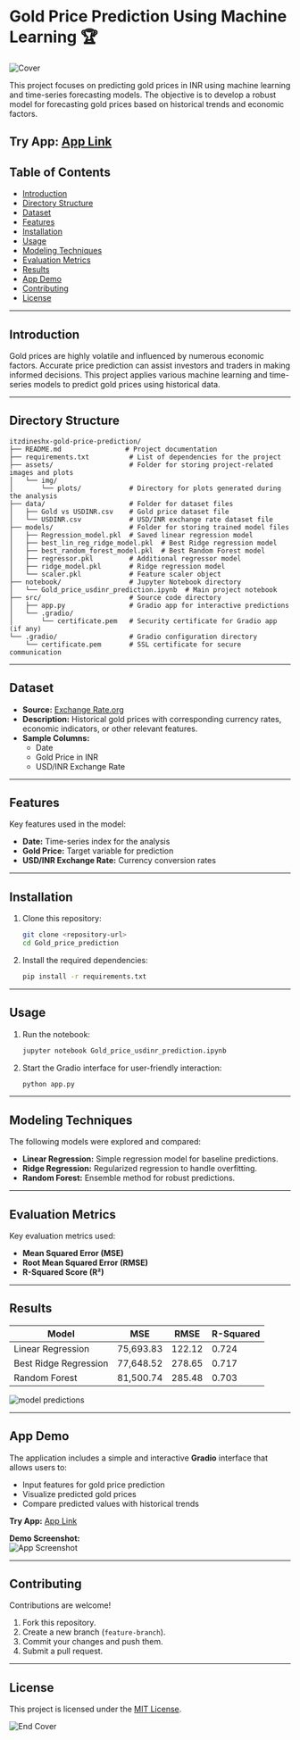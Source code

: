 # **Gold Price Prediction Using Machine Learning** 🏆

![Cover](assets/img/cover.jpeg)

This project focuses on predicting gold prices in INR using machine learning and time-series forecasting models. The objective is to develop a robust model for forecasting gold prices based on historical trends and economic factors.

**Try App:** [App Link](https://huggingface.co/spaces/DINESH-X/gold-price-predictor-INR)
---

## **Table of Contents**
- [Introduction](#introduction)
- [Directory Structure](#directory-structure)
- [Dataset](#dataset)
- [Features](#features)
- [Installation](#installation)
- [Usage](#usage)
- [Modeling Techniques](#modeling-techniques)
- [Evaluation Metrics](#evaluation-metrics)
- [Results](#results)
- [App Demo](#app-demo)
- [Contributing](#contributing)
- [License](#license)

---

## **Introduction**  
Gold prices are highly volatile and influenced by numerous economic factors. Accurate price prediction can assist investors and traders in making informed decisions. This project applies various machine learning and time-series models to predict gold prices using historical data.

---

## **Directory Structure**
```plaintext
itzdineshx-gold-price-prediction/
├── README.md                # Project documentation
├── requirements.txt          # List of dependencies for the project
├── assets/                   # Folder for storing project-related images and plots
│   └── img/
│       └── plots/            # Directory for plots generated during the analysis
├── data/                     # Folder for dataset files
│   ├── Gold vs USDINR.csv    # Gold price dataset file
│   └── USDINR.csv            # USD/INR exchange rate dataset file
├── models/                   # Folder for storing trained model files
│   ├── Regression_model.pkl  # Saved linear regression model
│   ├── best_lin_reg_ridge_model.pkl  # Best Ridge regression model
│   ├── best_random_forest_model.pkl  # Best Random Forest model
│   ├── regressor.pkl         # Additional regressor model
│   ├── ridge_model.pkl       # Ridge regression model
│   └── scaler.pkl            # Feature scaler object
├── notebook/                 # Jupyter Notebook directory
│   └── Gold_price_usdinr_prediction.ipynb  # Main project notebook
├── src/                      # Source code directory
│   ├── app.py                # Gradio app for interactive predictions
│   └── .gradio/
│       └── certificate.pem   # Security certificate for Gradio app (if any)
└── .gradio/                  # Gradio configuration directory
    └── certificate.pem       # SSL certificate for secure communication
```

---

## **Dataset**
- **Source:** [Exchange Rate.org](https://www.exchange-rates.org/precious-metals/gold-price/india)  
- **Description:** Historical gold prices with corresponding currency rates, economic indicators, or other relevant features.  
- **Sample Columns:**  
  - Date  
  - Gold Price in INR  
  - USD/INR Exchange Rate  

---

## **Features**
Key features used in the model:
- **Date:** Time-series index for the analysis  
- **Gold Price:** Target variable for prediction  
- **USD/INR Exchange Rate:** Currency conversion rates  

---

## **Installation**

1. Clone this repository:
   ```bash
   git clone <repository-url>
   cd Gold_price_prediction
   ```

2. Install the required dependencies:
   ```bash
   pip install -r requirements.txt
   ```

---

## **Usage**
1. Run the notebook:
   ```bash
   jupyter notebook Gold_price_usdinr_prediction.ipynb
   ```

2. Start the Gradio interface for user-friendly interaction:
   ```bash
   python app.py
   ```

---

## **Modeling Techniques**
The following models were explored and compared:
- **Linear Regression:** Simple regression model for baseline predictions.  
- **Ridge Regression:** Regularized regression to handle overfitting.  
- **Random Forest:** Ensemble method for robust predictions.  

---

## **Evaluation Metrics**
Key evaluation metrics used:
- **Mean Squared Error (MSE)**  
- **Root Mean Squared Error (RMSE)**  
- **R-Squared Score (R²)**  

---

## **Results**
| **Model**               | **MSE**        | **RMSE**       | **R-Squared** |
|--------------------------|---------------|----------------|---------------|
| Linear Regression        | 75,693.83     | 122.12         | 0.724         |
| Best Ridge Regression    | 77,648.52     | 278.65         | 0.717         |
| Random Forest            | 81,500.74     | 285.48         | 0.703         |

![model predictions](assets/img/plots/model_pred.png)

---

## **App Demo**
The application includes a simple and interactive **Gradio** interface that allows users to:  
- Input features for gold price prediction  
- Visualize predicted gold prices  
- Compare predicted values with historical trends  

**Try App:** [App Link](https://huggingface.co/spaces/DINESH-X/gold-price-predictor-INR)

**Demo Screenshot:**  
![App Screenshot](assets/img/gold_app.png)

---

## **Contributing**
Contributions are welcome!  
1. Fork this repository.  
2. Create a new branch (`feature-branch`).  
3. Commit your changes and push them.  
4. Submit a pull request.

---

## **License**
This project is licensed under the [MIT License](LICENSE).

![End Cover](assets/img/end_cover.jpeg)

